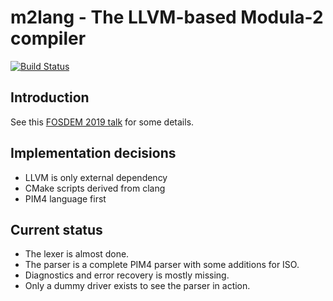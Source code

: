m2lang - The LLVM-based Modula-2 compiler
=========================================

[![Build Status](https://travis-ci.org/redstar/m2lang.png?branch=master)][1]


Introduction
------------

See this [FOSDEM 2019 talk](https://fosdem.org/2019/schedule/event/llvm_irgen/) for some details.

Implementation decisions
------------------------

 - LLVM is only external dependency
 - CMake scripts derived from clang
 - PIM4 language first

Current status
--------------

- The lexer is almost done.
- The parser is a complete PIM4 parser with some additions for ISO.
- Diagnostics and error recovery is mostly missing.
- Only a dummy driver exists to see the parser in action.

[1]: https://travis-ci.org/redstar/m2lang "Travis CI Build Status"